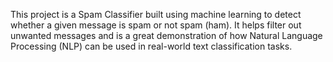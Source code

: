This project is a Spam Classifier built using machine learning to detect whether a given message is spam or not spam (ham). It helps filter out unwanted messages and is a great demonstration of how Natural Language Processing (NLP) can be used in real-world text classification tasks.
